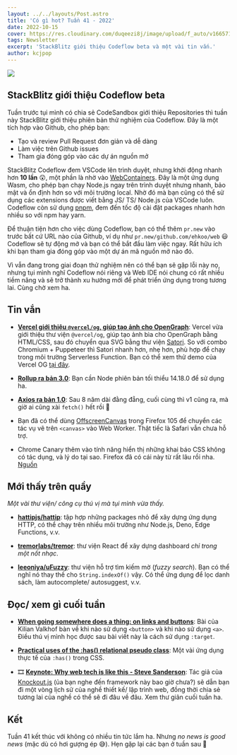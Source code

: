 ```yaml
---
layout: ../../layouts/Post.astro
title: 'Có gì hot? Tuần 41 - 2022'
date: 2022-10-15
cover: https://res.cloudinary.com/duqeezi8j/image/upload/f_auto/v1665711851/ehkoo/newsletters/w41-2022.png
tags: Newsletter
excerpt: 'StackBlitz giới thiệu Codeflow beta và một vài tin vắn.'
author: kcjpop
---
```


![](https://res.cloudinary.com/duqeezi8j/image/upload/f_auto/v1665711851/ehkoo/newsletters/w41-2022.png)

## StackBlitz giới thiệu Codeflow beta

Tuần trước tụi mình có chia sẻ CodeSandbox giới thiệu Repositories thì tuần này StackBlitz giới thiệu phiên bản thử nghiệm của Codeflow. Đây là một tích hợp vào Github, cho phép bạn:

- Tạo và review Pull Request đơn giản và dễ dàng
- Làm việc trên Github issues
- Tham gia đóng góp vào các dự án nguồn mở

StackBlitz Codeflow đem VSCode lên trình duyệt, nhưng khởi động nhanh hơn **10 lần** 😲, một phần là nhờ vào [WebContainers](https://blog.stackblitz.com/posts/introducing-webcontainers/). Đây là một ứng dụng Wasm, cho phép bạn chạy Node.js ngay trên trình duyệt nhưng nhanh, bảo mật và ổn định hơn so với môi trường local. Nhờ đó mà bạn cũng có thể sử dụng các extensions được viết bằng JS/ TS/ Node.js của VSCode luôn. Codeflow còn sử dụng [pnpm](https://pnpm.io/), đem đến tốc độ cài đặt packages nhanh hơn nhiều so với npm hay yarn.

Để thuận tiện hơn cho việc dùng Codeflow, bạn có thể thêm `pr.new` vào trước bất cứ URL nào của Github, ví dụ như `pr.new/github.com/ehkoo/web` 😃 Codeflow sẽ tự động mở và bạn có thể bắt đầu làm việc ngay. Rất hữu ích khi bạn tham gia đóng góp vào một dự án mã nguồn mở nào đó.

Vì vẫn đang trong giai đoạn thử nghiệm nên có thể bạn sẽ gặp lỗi này nọ, nhưng tụi mình nghĩ Codeflow nói riêng và Web IDE nói chung có rất nhiều tiềm năng và sẽ trở thành xu hướng mới để phát triển ứng dụng trong tương lai. Cùng chờ xem ha.

## Tin vắn

- [**Vercel giới thiệu `@vercel/og`, giúp tạo ảnh cho OpenGraph**](https://vercel.com/blog/introducing-vercel-og-image-generation-fast-dynamic-social-card-images): Vercel vừa giới thiệu thư viện `@vercel/og`, giúp tạo ảnh bìa cho OpenGraph bằng HTML/CSS, sau đó chuyển qua SVG bằng thư viện [Satori](https://github.com/vercel/satori). So với combo Chromium + Puppeteer thì Satori nhanh hơn, nhẹ hơn, phù hợp để chạy trong môi trường Serverless Function. Bạn có thể xem thử demo của Vercel OG [tại đây](https://og-image.vercel.app/).

- [**Rollup ra bản 3.0**](https://github.com/rollup/rollup/releases/tag/v3.0.0): Bạn cần Node phiên bản tối thiểu 14.18.0 để sử dụng ha.

- [**Axios ra bản 1.0**](https://github.com/axios/axios/releases/tag/v1.0.0): Sau 8 năm dài đằng đẵng, cuối cùng thì v1 cũng ra, mà giờ ai cũng xài `fetch()` hết rồi 🥲

- Bạn đã có thể dùng [OffscreenCanvas](https://developer.mozilla.org/en-US/docs/Web/API/OffscreenCanvas) trong Firefox 105 để chuyển các tác vụ vẽ trên `<canvas>` vào Web Worker. Thật tiếc là Safari vẫn chưa hỗ trợ.

- Chrome Canary thêm vào tính năng hiển thị những khai báo CSS không có tác dụng, và lý do tại sao. Firefox đã có cái này từ rất lâu rồi nha. [Nguồn](https://twitter.com/jecfish/status/1580135502635671552?s=20&t=xmuyZWB7Sf5jLLKxqLPVKw)

## Mới thấy trên quầy

_Một vài thư viện/ công cụ thú vị mà tụi mình vừa thấy._

- [**hattipjs/hattip**](https://github.com/hattipjs/hattip): tập hợp những packages nhỏ để xây dựng ứng dụng HTTP, có thể chạy trên nhiều môi trường như Node.js, Deno, Edge Functions, v.v.

- [**tremorlabs/tremor**](https://github.com/tremorlabs/tremor): thư viện React để xây dựng dashboard _chỉ trong một nốt nhạc_.

- [**leeoniya/uFuzzy**](https://github.com/leeoniya/uFuzzy): thư viện hỗ trợ tìm kiếm mờ (_fuzzy search_). Bạn có thể nghĩ nó thay thế cho `String.indexOf()` vậy. Có thể ứng dụng để lọc danh sách, làm autocomplete/ autosuggest, v.v.

## Đọc/ xem gì cuối tuần

- [**When going somewhere does a thing: on links and buttons**](https://kilianvalkhof.com/2022/css-html/when-going-somewhere-does-a-thing-on-links-and-buttons/): Bài của Kilian Valkhof bàn về khi nào sử dụng `<button>` và khi nào sử dụng `<a>`. Điều thú vị mình học được sau bài viết này là cách sử dụng `:target`.

- [**Practical uses of the :has() relational pseudo class**](https://utilitybend.com/blog/practical-uses-of-the-has-relational-pseudo-class): Một vài ứng dụng thực tế của `:has()` trong CSS.

- 🎞 [**Keynote: Why web tech is like this - Steve Sanderson**](https://www.youtube.com/watch?v=3QEoJRjxnxQ): Tác giả của [Knockout.js](https://knockoutjs.com/) (ủa bạn nghe đến framework này bao giờ chưa?) sẽ dẫn bạn đi một vòng lịch sử của nghề thiết kế/ lập trình web, đồng thời chia sẻ tương lai của nghề có thể sẽ đi đâu về đâu. Xem thư giãn cuối tuần ha.

## Kết

Tuần 41 kết thúc với không có nhiều tin tức lắm ha. Nhưng _no news is good news_ (mặc dù có hơi gượng ép 😅). Hẹn gặp lại các bạn ở tuần sau 👋

